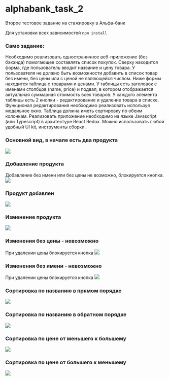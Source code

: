 # alphabank_task_2
Второе тестовое задание на стажировку в Альфа-банк

Для установки всех зависимостей `npm install` <br>

### Само задание: <br>
Необходимо реализовать одностраничное веб-приложение (без бэкэнда) помогающее составлять список покупок. Сверху находится форма, где пользователь вводит название и цену товара. У пользователя не должно быть возможности добавить в список товар без имени, без цены или с ценой не являющейся числом. Ниже формы находится таблица с товарами и ценами. У таблицы есть заголовок с именами столбцов (name, price) и подвал, в котором отображается актуальная суммарная стоимость всех товаров. У каждого элемента таблицы есть 2 кнопки - редактирование и удаление товара в списке. Функционал редактирования необходимо реализовать используя модальное окно. Таблица должна иметь сортировку по обеим колонкам.
Реализовать приложение необходимо на языке Javascript (или Typescript) в архитектуре React Redux. Можно использовать любой удобный UI kit, инструменты сборки.



### Основной вид, в начале есть два продукта
![](./img/mainpage.png)

### Добавление продукта
Добавление без имени или без цены не возможно, блокируется кнопка.
![](./img/AddProduct.png)

### Продукт добавлен
![](./img/AddedProduct.png)

### Изменение продукта
![](./img/EditProduct.png)

### Изменения без цены - невозможно
При удалении цены блокируется кнопка
![](./img/EditProductNoPrice.png)

### Изменения без имени - невозможно
При удалении цены блокируется кнопка
![](./img/EditProductNoName.png)

### Сортировка по названию в прямом порядке
![](./img/SortByNameFromAToZ.png)

### Сортировка по названию в обратном порядке
![](./img/SortByNameFromZToA.png)

### Сортировка по цене от меньшего к большему
![](img/SortByPriceFromLowToHigh.png)

### Сортировка по цене от большего к меньшему
![](./img/SortByPriceFromHighToLow.png)
